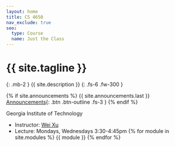 ```yaml
---
layout: home
title: CS 4650
nav_exclude: true
seo:
  type: Course
  name: Just the Class
---
```


# {{ site.tagline }}
{: .mb-2 }
{{ site.description }}
{: .fs-6 .fw-300 }

{% if site.announcements %}
{{ site.announcements.last }}
[Announcements](announcements.md){: .btn .btn-outline .fs-3 }
{% endif %}

Georgia Institute of Technology

- Instructor: [Wei Xu](https://cocoxu.github.io) 
- Lecture: Mondays, Wednesdays 3:30-4:45pm
{% for module in site.modules %}
{{ module }}
{% endfor %}
